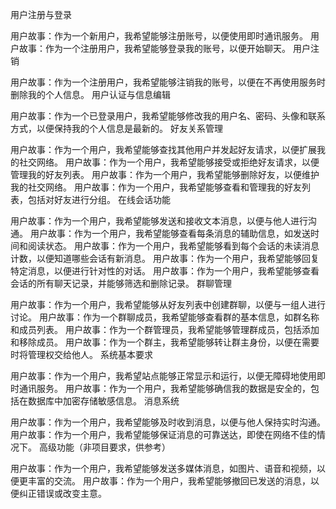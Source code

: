 用户注册与登录

用户故事：作为一个新用户，我希望能够注册账号，以便使用即时通讯服务。
用户故事：作为一个注册用户，我希望能够登录我的账号，以便开始聊天。
用户注销

用户故事：作为一个注册用户，我希望能够注销我的账号，以便在不再使用服务时删除我的个人信息。
用户认证与信息编辑

用户故事：作为一个已登录用户，我希望能够修改我的用户名、密码、头像和联系方式，以便保持我的个人信息是最新的。
好友关系管理

用户故事：作为一个用户，我希望能够查找其他用户并发起好友请求，以便扩展我的社交网络。
用户故事：作为一个用户，我希望能够接受或拒绝好友请求，以便管理我的好友列表。
用户故事：作为一个用户，我希望能够删除好友，以便维护我的社交网络。
用户故事：作为一个用户，我希望能够查看和管理我的好友列表，包括对好友进行分组。
在线会话功能

用户故事：作为一个用户，我希望能够发送和接收文本消息，以便与他人进行沟通。
用户故事：作为一个用户，我希望能够查看每条消息的辅助信息，如发送时间和阅读状态。
用户故事：作为一个用户，我希望能够看到每个会话的未读消息计数，以便知道哪些会话有新消息。
用户故事：作为一个用户，我希望能够回复特定消息，以便进行针对性的对话。
用户故事：作为一个用户，我希望能够查看会话的所有聊天记录，并能够筛选和删除记录。
群聊管理

用户故事：作为一个用户，我希望能够从好友列表中创建群聊，以便与一组人进行讨论。
用户故事：作为一个群聊成员，我希望能够查看群的基本信息，如群名称和成员列表。
用户故事：作为一个群管理员，我希望能够管理群成员，包括添加和移除成员。
用户故事：作为一个群主，我希望能够转让群主身份，以便在需要时将管理权交给他人。
系统基本要求

用户故事：作为一个用户，我希望站点能够正常显示和运行，以便无障碍地使用即时通讯服务。
用户故事：作为一个用户，我希望能够确信我的数据是安全的，包括在数据库中加密存储敏感信息。
消息系统

用户故事：作为一个用户，我希望能够及时收到消息，以便与他人保持实时沟通。
用户故事：作为一个用户，我希望能够保证消息的可靠送达，即使在网络不佳的情况下。
高级功能（非项目要求，供参考）

用户故事：作为一个用户，我希望能够发送多媒体消息，如图片、语音和视频，以便更丰富的交流。
用户故事：作为一个用户，我希望能够撤回已发送的消息，以便纠正错误或改变主意。